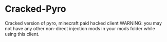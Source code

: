 # Cracked-Pyro
Cracked version of pyro, minecraft paid hacked client
WARNING: you may not have any other non-direct injection mods in your mods folder while using this client.
